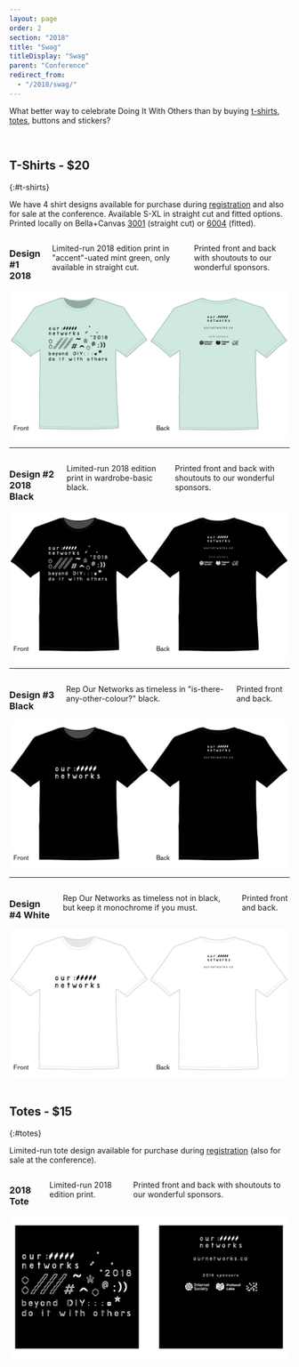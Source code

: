 ```yaml
---
layout: page
order: 2
section: "2018"
title: "Swag"
titleDisplay: "Swag"
parent: "Conference"
redirect_from:
  - "/2018/swag/"
---
```


What better way to celebrate Doing It With Others than by buying [t-shirts](#t-shirts), [totes](#totes), buttons and stickers?

<br />

## T-Shirts - $20
{:#t-shirts}

We have 4 shirt designs available for purchase during [registration](/conference/#registration) and also for sale at the conference. Available S-XL in straight cut and fitted options. Printed locally on Bella+Canvas [3001](https://www.bellacanvas.com/product/3001/Unisex-Jersey-Short-Sleeve-Tee.html) (straight cut) or [6004](https://www.bellacanvas.com/product/6004/Womens-The-Favorite-Tee.html) (fitted).

<div class="row">
  <div class="four columns">
    <h3>Design #1 2018</h3>
    <p>Limited-run 2018 edition print in "accent"-uated mint green, only available in straight cut.</p>
    <p>Printed front and back with shoutouts to our wonderful sponsors.</p>
  </div>
  <div class="eight columns">
    <img src="/images/swag/1-shirt-design.png" alt="Shirt Design #1 detail">
  </div>
</div>
<hr>
<div class="row">
  <div class="four columns">
    <h3>Design #2 2018 Black</h3>
    <p>Limited-run 2018 edition print in wardrobe-basic black.</p>
    <p>Printed front and back with shoutouts to our wonderful sponsors.</p>
  </div>
  <div class="eight columns">
    <img src="/images/swag/2-shirt-design.png" alt="Shirt Design #2 detail">
  </div>
</div>
<hr>
<div class="row">
  <div class="four columns">
    <h3>Design #3 Black</h3>
    <p>Rep Our Networks as timeless in "is-there-any-other-colour?" black.</p>
    <p>Printed front and back.</p>
  </div>
  <div class="eight columns">
    <img src="/images/swag/3-shirt-design.png" alt="Shirt Design #3 detail">
  </div>
</div>
<hr>
<div class="row">
  <div class="four columns">
    <h3>Design #4 White</h3>
    <p>Rep Our Networks as timeless not in black, but keep it monochrome if you must.</p>
    <p>Printed front and back.</p>
  </div>
  <div class="eight columns">
    <img src="/images/swag/4-shirt-design.png" alt="Shirt Design #4 detail">
  </div>
</div>

<br />

## Totes - $15
{:#totes}

Limited-run tote design available for purchase during [registration](/conference/#registration) (also for sale at the conference).

<div class="row">
  <div class="four columns">
    <h3>2018 Tote</h3>
    <p>Limited-run 2018 edition print.</p>
    <p>Printed front and back with shoutouts to our wonderful sponsors.</p>
  </div>
  <div class="eight columns">
    <img src="/images/swag/tote-design.png" alt="Shirt Design #2 detail">
  </div>
</div>
